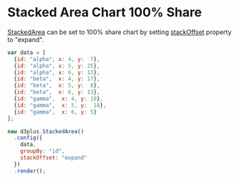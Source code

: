 # Stacked Area Chart 100% Share

[StackedArea](http://d3plus.org/docs/#StackedArea) can be set to 100% share chart by setting [stackOffset](http://d3plus.org/docs/#Plot.stackOffset) property to "expand".

```js
var data = [
  {id: "alpha", x: 4, y:  7},
  {id: "alpha", x: 5, y: 25},
  {id: "alpha", x: 6, y: 13},
  {id: "beta",  x: 4, y: 17},
  {id: "beta",  x: 5, y:  8},
  {id: "beta",  x: 6, y: 13},
  {id: "gamma",  x: 4, y: 10},
  {id: "gamma",  x: 5, y:  18},
  {id: "gamma",  x: 6, y: 5}
];

new d3plus.StackedArea()
  .config({
    data,
    groupBy: "id",
    stackOffset: "expand"
  })
  .render();
```
